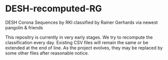 # DESH-recomputed-RG
DESH Corona Sequences by RKI classified by Rainer Gerhards via newest pangolin &amp; friends

This repositry is currently in very early stages. We try to recompute the classification every day.
Existing CSV files will remain the same or be extended at the end of line. As the project 
evolves, they may be replaced by some other files after reasonable notice.
